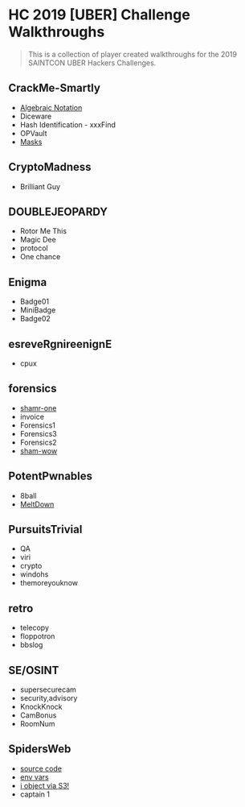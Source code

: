 # HC 2019 [UBER] Challenge Walkthroughs

> This is a collection of player created walkthroughs for the 2019 SAINTCON UBER Hackers Challenges.

## CrackMe-Smartly
 - [Algebraic Notation](/2019%20SAINTCON/UBER/CrackMe-Smartly/Algebraic%20Notation)
 - Diceware
 - Hash Identification - xxxFind
 - OPVault
 - [Masks](/2019%20SAINTCON/UBER/CrackMe-Smartly/Masks)

## CryptoMadness
 - Brilliant Guy

## DOUBLEJEOPARDY
 - Rotor Me This
 - Magic Dee
 - protocol
 - One chance

## Enigma
 - Badge01
 - MiniBadge
 - Badge02

## esreveRgnireenignE
 - cpux

## forensics
 - [shamr-one](/2019%20SAINTCON/UBER/forensics/shamr-one)
 - invoice
 - Forensics1
 - Forensics3
 - Forensics2
 - [sham-wow](/2019%20SAINTCON/UBER/forensics/sham-wow)

## PotentPwnables
 - 8ball
 - [MeltDown](/2019%20SAINTCON/UBER/PotentPwnables/meltdown)

## PursuitsTrivial
 - QA
 - viri
 - crypto
 - windohs
 - themoreyouknow

## retro
 - telecopy
 - floppotron
 - bbslog

## SE/OSINT
 - supersecurecam
 - security,advisory
 - KnockKnock
 - CamBonus
 - RoomNum

## SpidersWeb
 - [source code](/2019%20SAINTCON/UBER/SpidersWeb/SourceCode)
 - [env vars](/2019%20SAINTCON/UBER/SpidersWeb/EnvVars)
 - [i object via S3!](/2019%20SAINTCON/UBER/SpidersWeb/IObjectViaS3)
 - captain 1


